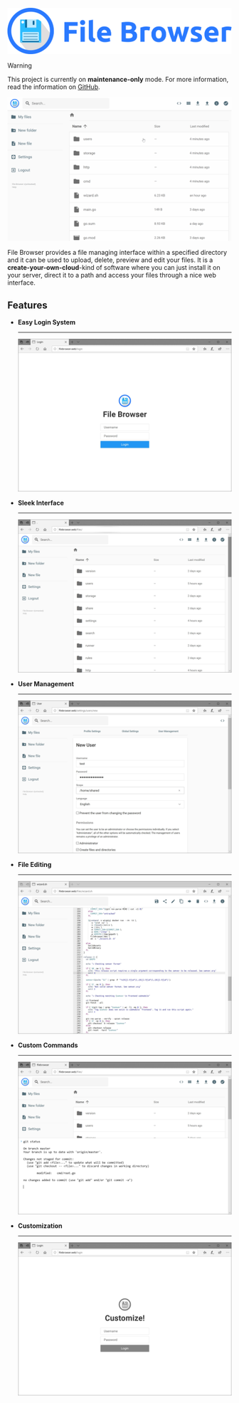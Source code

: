 <style>
.md-content .md-typeset h1 {
    display: none;
}
</style>

<p align="center">
  <img src="https://raw.githubusercontent.com/filebrowser/logo/master/banner.png" width="550"/>
</p>

> [!WARNING]
>
> This project is currently on **maintenance-only** mode. For more information, read the information on [GitHub](https://github.com/filebrowser/filebrowser#project-status).

![Preview](static/example.gif)

File Browser provides a file managing interface within a specified directory and it can be used to upload, delete, preview and edit your files. It is a **create-your-own-cloud**-kind of software where you can just install it on your server, direct it to a path and access your files through a nice web interface.

## Features

<div class="grid cards" markdown>

-   **Easy Login System**

    ---

    ![](./static/1.jpg)

-   **Sleek Interface**

    ---

    ![](./static/2.jpg)

-   **User Management**

    ---

    ![](./static/3.jpg)

-   **File Editing**

    ---

    ![](./static/4.jpg)

-   **Custom Commands**

    ---

    ![](./static/5.jpg)

-   **Customization**

    ---

    ![](./static/6.jpg)

</div>
